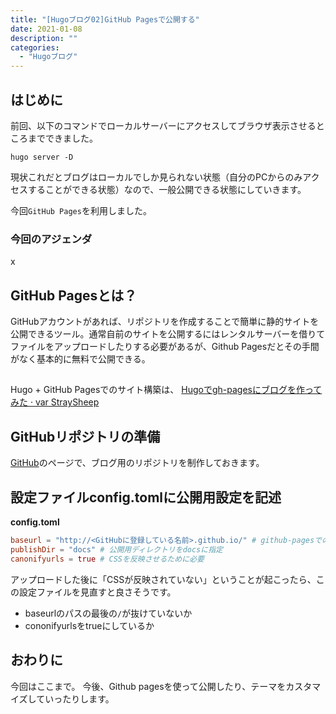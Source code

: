 ```yaml
---
title: "[Hugoブログ02]GitHub Pagesで公開する"
date: 2021-01-08
description: ""
categories:
  - "Hugoブログ"
---
```


## はじめに
前回、以下のコマンドでローカルサーバーにアクセスしてブラウザ表示させるところまでできました。

```
hugo server -D
```

現状これだとブログはローカルでしか見られない状態（自分のPCからのみアクセスすることができる状態）なので、一般公開できる状態にしていきます。

今回`GitHub Pages`を利用しました。

### 今回のアジェンダ
x


## GitHub Pagesとは？
GitHubアカウントがあれば、リポジトリを作成することで簡単に静的サイトを公開できるツール。通常自前のサイトを公開するにはレンタルサーバーを借りてファイルをアップロードしたりする必要があるが、Github Pagesだとその手間がなく基本的に無料で公開できる。

## 
Hugo + GitHub Pagesでのサイト構築は、
[Hugoでgh-pagesにブログを作ってみた · var StraySheep](http://straysheep3.github.io/post/hugo-gh-pages-blog-create/)

## GitHubリポジトリの準備
[GitHub](https://github.com/)のページで、ブログ用のリポジトリを制作しておきます。


## 設定ファイルconfig.tomlに公開用設定を記述

**config.toml**
```toml
baseurl = "http://<GitHubに登録している名前>.github.io/" # github-pagesでのURL
publishDir = "docs" # 公開用ディレクトリをdocsに指定
canonifyurls = true # CSSを反映させるために必要
```

アップロードした後に「CSSが反映されていない」ということが起こったら、この設定ファイルを見直すと良さそうです。

- baseurlのパスの最後の`/`が抜けていないか
- cononifyurlsをtrueにしているか



## おわりに
今回はここまで。
今後、Github pagesを使って公開したり、テーマをカスタマイズしていったりします。
